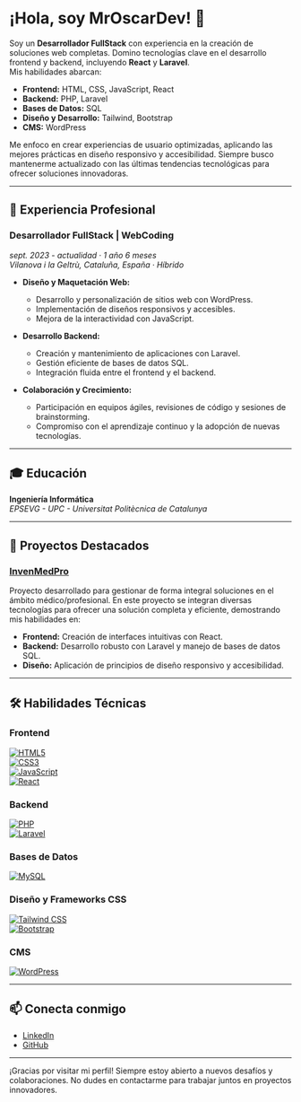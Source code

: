 # ¡Hola, soy MrOscarDev! 👋

Soy un **Desarrollador FullStack** con experiencia en la creación de soluciones web completas. Domino tecnologías clave en el desarrollo frontend y backend, incluyendo **React** y **Laravel**.  
Mis habilidades abarcan:

- **Frontend:** HTML, CSS, JavaScript, React  
- **Backend:** PHP, Laravel  
- **Bases de Datos:** SQL  
- **Diseño y Desarrollo:** Tailwind, Bootstrap  
- **CMS:** WordPress  

Me enfoco en crear experiencias de usuario optimizadas, aplicando las mejores prácticas en diseño responsivo y accesibilidad. Siempre busco mantenerme actualizado con las últimas tendencias tecnológicas para ofrecer soluciones innovadoras.

---

## 💼 Experiencia Profesional

### Desarrollador FullStack | WebCoding  
*sept. 2023 - actualidad · 1 año 6 meses*  
_Vilanova i la Geltrù, Cataluña, España · Híbrido_

- **Diseño y Maquetación Web:**  
  - Desarrollo y personalización de sitios web con WordPress.  
  - Implementación de diseños responsivos y accesibles.  
  - Mejora de la interactividad con JavaScript.
  
- **Desarrollo Backend:**  
  - Creación y mantenimiento de aplicaciones con Laravel.  
  - Gestión eficiente de bases de datos SQL.  
  - Integración fluida entre el frontend y el backend.
  
- **Colaboración y Crecimiento:**  
  - Participación en equipos ágiles, revisiones de código y sesiones de brainstorming.  
  - Compromiso con el aprendizaje continuo y la adopción de nuevas tecnologías.

---

## 🎓 Educación

**Ingeniería Informática**  
_EPSEVG - UPC - Universitat Politècnica de Catalunya_

---

## 🚀 Proyectos Destacados

### [InvenMedPro](https://github.com/mroscardev91/InvenMedPro)
Proyecto desarrollado para gestionar de forma integral soluciones en el ámbito médico/profesional. En este proyecto se integran diversas tecnologías para ofrecer una solución completa y eficiente, demostrando mis habilidades en:

- **Frontend:** Creación de interfaces intuitivas con React.
- **Backend:** Desarrollo robusto con Laravel y manejo de bases de datos SQL.
- **Diseño:** Aplicación de principios de diseño responsivo y accesibilidad.

---

## 🛠️ Habilidades Técnicas

### Frontend
[![HTML5](https://img.shields.io/badge/HTML5-E34F26?style=flat&logo=html5&logoColor=white)]()  
[![CSS3](https://img.shields.io/badge/CSS3-1572B6?style=flat&logo=css3)]()  
[![JavaScript](https://img.shields.io/badge/JavaScript-F7DF1E?style=flat&logo=javascript&logoColor=black)]()  
[![React](https://img.shields.io/badge/React-61DAFB?style=flat&logo=react&logoColor=black)]()

### Backend
[![PHP](https://img.shields.io/badge/PHP-777BB4?style=flat&logo=php&logoColor=white)]()  
[![Laravel](https://img.shields.io/badge/Laravel-FF2D20?style=flat&logo=laravel&logoColor=white)]()

### Bases de Datos
[![MySQL](https://img.shields.io/badge/MySQL-4479A1?style=flat&logo=mysql&logoColor=white)]()

### Diseño y Frameworks CSS
[![Tailwind CSS](https://img.shields.io/badge/Tailwind_CSS-38B2AC?style=flat&logo=tailwind-css&logoColor=white)]()  
[![Bootstrap](https://img.shields.io/badge/Bootstrap-7952B3?style=flat&logo=bootstrap&logoColor=white)]()

### CMS
[![WordPress](https://img.shields.io/badge/WordPress-21759B?style=flat&logo=wordpress&logoColor=white)]()

---

## 📫 Conecta conmigo

- [LinkedIn](https://www.linkedin.com/feed/)
- [GitHub](https://github.com/mroscardev91)

---

¡Gracias por visitar mi perfil! Siempre estoy abierto a nuevos desafíos y colaboraciones. No dudes en contactarme para trabajar juntos en proyectos innovadores.
